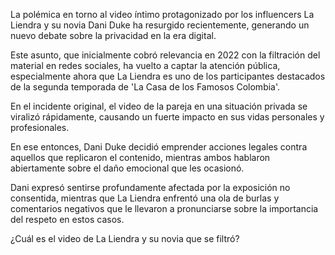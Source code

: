 La polémica en torno al video íntimo protagonizado por los influencers La Liendra y su novia Dani Duke ha resurgido recientemente, generando un nuevo debate sobre la privacidad en la era digital.

Este asunto, que inicialmente cobró relevancia en 2022 con la filtración del material en redes sociales, ha vuelto a captar la atención pública, especialmente ahora que La Liendra es uno de los participantes destacados de la segunda temporada de 'La Casa de los Famosos Colombia'.

En el incidente original, el video de la pareja en una situación privada se viralizó rápidamente, causando un fuerte impacto en sus vidas personales y profesionales.

En ese entonces, Dani Duke decidió emprender acciones legales contra aquellos que replicaron el contenido, mientras ambos hablaron abiertamente sobre el daño emocional que les ocasionó.

Dani expresó sentirse profundamente afectada por la exposición no consentida, mientras que La Liendra enfrentó una ola de burlas y comentarios negativos que le llevaron a pronunciarse sobre la importancia del respeto en estos casos.

¿Cuál es el video de La Liendra y su novia que se filtró?
